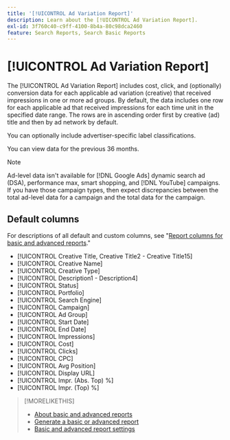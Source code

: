 ```yaml
---
title: '[!UICONTROL Ad Variation Report]'
description: Learn about the [!UICONTROL Ad Variation Report].
exl-id: 3f760c40-c9ff-4100-8b4a-80c98dca2460
feature: Search Reports, Search Basic Reports
---
```

# [!UICONTROL Ad Variation Report]

The [!UICONTROL Ad Variation Report] includes cost, click, and (optionally) conversion data for each applicable ad variation (creative) that received impressions in one or more ad groups. By default, the data includes one row for each applicable ad that received impressions for each time unit in the specified date range. The rows are in ascending order first by creative (ad) title and then by ad network by default.

You can optionally include advertiser-specific label classifications.

You can view data for the previous 36 months.

>[!NOTE]
>
>Ad-level data isn't available for [!DNL Google Ads] dynamic search ad (DSA), performance max, smart shopping, and [!DNL YouTube] campaigns. If you have those campaign types, then expect discrepancies between the total ad-level data for a campaign and the total data for the campaign.

## Default columns

For descriptions of all default and custom columns, see "[Report columns for basic and advanced reports](basic-advanced-report-columns.md)."

* [!UICONTROL Creative Title, Creative Title2 - Creative Title15]
* [!UICONTROL Creative Name]
* [!UICONTROL Creative Type]
* [!UICONTROL Description1 - Description4]
* [!UICONTROL Status]
* [!UICONTROL Portfolio]
* [!UICONTROL Search Engine]
* [!UICONTROL Campaign]
* [!UICONTROL Ad Group]
* [!UICONTROL Start Date]
* [!UICONTROL End Date]
* [!UICONTROL Impressions]
* [!UICONTROL Cost]
* [!UICONTROL Clicks]
* [!UICONTROL CPC]
* [!UICONTROL Avg Position]
* [!UICONTROL Display URL]
* [!UICONTROL Impr. (Abs. Top) %]
* [!UICONTROL Impr. (Top) %]

>[!MORELIKETHIS]
>
>* [About basic and advanced reports](basic-advanced-report-about.md)
>* [Generate a basic or advanced report](basic-advanced-report-generate.md)
>* [Basic and advanced report settings](basic-advanced-report-settings.md)
